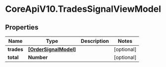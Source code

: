 # CoreApiV10.TradesSignalViewModel

## Properties
Name | Type | Description | Notes
------------ | ------------- | ------------- | -------------
**trades** | [**[OrderSignalModel]**](OrderSignalModel.md) |  | [optional] 
**total** | **Number** |  | [optional] 


